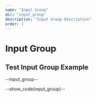 ```yaml
---
name: "Input Group"
dir: "input_group"
description: "Input Group Description"
order: 1
---
```


# Input Group

## Test Input Group Example

--input_group--

--show_code(input_group)--
